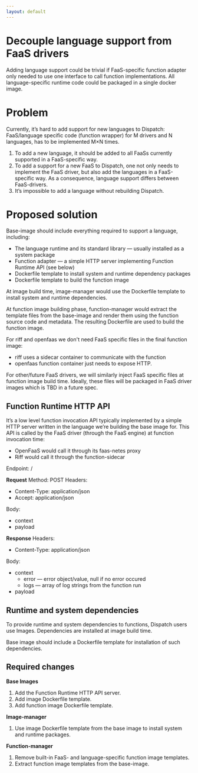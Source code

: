 ```yaml
---
layout: default
---
```

# Decouple language support from FaaS drivers
Adding language support could be trivial if FaaS-specific function adapter only needed to use one interface to call function implementations. All language-specific runtime code could be packaged in a single docker image. 


# Problem

Currently, it’s hard to add support for new languages to Dispatch: FaaS/language specific code (function wrapper) for M drivers and N languages, has to be implemented M×N times. 

1. To add a new language, it should be added to all FaaSs currently supported in a FaaS-specific way. 
2. To add a support for a new FaaS to Dispatch, one not only needs to implement the FaaS driver, but also add the languages in a FaaS-specific way. As a consequence, language support differs between FaaS-drivers.
3. It’s impossible to add a language without rebuilding Dispatch.


# Proposed solution

Base-image should include everything required to support a language, including:

- The language runtime and its standard library — usually installed as a system package
- Function adapter — a simple HTTP server implementing Function Runtime API (see below)
- Dockerfile template to install system and runtime dependency packages
- Dockerfile template to build the function image

At image build time, image-manager would use the Dockerfile template to install system and runtime dependencies.

At function image building phase, function-manager would extract the template files from the base-image and render them using the function source code and metadata. The resulting Dockerfile are used to build the function image. 

For riff and openfaas we don't need FaaS specific files in the final function image: 
- riff uses a sidecar container to communicate with the function
- openfaas function container just needs to expose HTTP.

For other/future FaaS drivers, we will similarly inject FaaS specific files at function image build time. Ideally, these files will be packaged in FaaS driver images which is TBD in a future spec.


## Function Runtime HTTP API

It’s a low level function invocation API typically implemented by a simple HTTP server written in the language we’re building the base image for. This API is called by the FaaS driver (through the FaaS engine) at function invocation time: 

- OpenFaaS would call it through its faas-netes proxy
- Riff would call it through the function-sidecar

Endpoint: /

**Request**
Method: POST
Headers:

- Content-Type: application/json
- Accept: application/json

Body:

- context
- payload

**Response**
Headers:

- Content-Type: application/json

Body:

- context
  - error — error object/value, null if no error occured
  - logs — array of log strings from the function run
- payload


## Runtime and system dependencies

To provide runtime and system dependencies to functions, Dispatch users use Images. Dependencies are installed at image build time. 

Base image should include a Dockerfile template for installation of such dependencies. 


## Required changes

**Base Images**

1. Add the Function Runtime HTTP API server.
2. Add image Dockerfile template.
3. Add function image Dockerfile template. 


**Image-manager**

1. Use image Dockerfile template from the base image to install system and runtime packages. 


**Function-manager**

1. Remove built-in FaaS- and language-specific function image templates.
2. Extract function image templates from the base-image.

